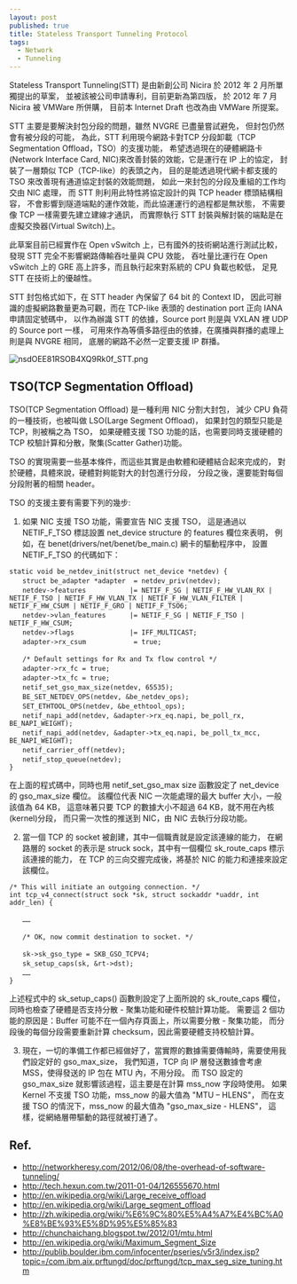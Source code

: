 ```yaml
---
layout: post
published: true
title: Stateless Transport Tunneling Protocol
tags: 
  - Network
  - Tunneling
---
```


Stateless Transport Tunneling(STT)
是由新創公司 Nicira 於 2012 年 2 月所單獨提出的草案，
並被該被公司申請專利，目前更新為第四版，
於 2012 年 7 月 Nicira 被 VMWare 所併購，
目前本 Internet Draft 也改為由 VMWare 所提案。

STT 主要是要解決封包分段的問題，雖然 NVGRE 已盡量嘗試避免，
但封包仍然會有被分段的可能，
為此，STT 利用現今網路卡對TCP 分段卸載（TCP Segmentation Offload，TSO）的支援功能， 
希望透過現在的硬體網路卡(Network Interface Card, NIC)來改善封裝的效能，它是運行在 IP 上的協定，
封裝了一層類似 TCP（TCP-like）的表頭之內，
目的是能透過現代網卡都支援的 TSO 來改善現有通道協定封裝的效能問題，
如此一來封包的分段及重組的工作均交由 NIC 處理，
而 STT 則利用此特性將協定設計的與 TCP header 標頭結構相容，
不會影響到隧道端點的運作效能，而此協運運行的過程都是無狀態，
不需要像 TCP 一樣需要先建立建線才通訊，
而實際執行 STT 封裝與解封裝的端點是在虛擬交換器(Virtual Switch)上。

此草案目前已經實作在 Open vSwitch 上，已有國外的技術網站進行測試比較，
發現 STT 完全不影響網路傳輸吞吐量與 CPU 效能，
吞吐量比運行在 Open vSwitch 上的 GRE 高上許多，而且執行起來對系統的 CPU 負載也較低，
足見 STT 在技術上的優越性。

STT 封包格式如下，在 STT header 內保留了 64 bit 的 Context ID，
因此可辦識的虛擬網路數量更為可觀，而在 TCP-like 表頭的 destination port 正向 IANA 申請固定號碼中，
以作為辦識 STT 的依據，Source port 則是與 VXLAN 裡 UDP 的 Source port 一樣，
可用來作為等價多路徑由的依據，在廣播與群播的處理上則是與 NVGRE 相同，
底層的網路不必然一定要支援 IP 群播。

![nsdOEE81RSOB4XQ9Rk0f_STT.png]({{site.baseurl}}/assets/images/blog/nsdOEE81RSOB4XQ9Rk0f_STT.png)

## TSO(TCP Segmentation Offload)
TSO(TCP Segmentation Offload) 是一種利用 NIC 分割大封包，
減少 CPU 負荷的一種技術，也被叫做 LSO(Large Segment Offload)，
如果封包的類型只能是 TCP，則被稱之為 TSO，
如果硬體支援 TSO 功能的話，也需要同時支援硬體的 TCP 校驗計算和分散，聚集(Scatter Gather)功能。

TSO 的實現需要一些基本條件，而這些其實是由軟體和硬體結合起來完成的，
對於硬體，具體來說，硬體對夠能對大的封包進行分段，
分段之後，還要能對每個分段附著的相關 header。

TSO 的支援主要有需要下列的幾步:

1. 如果 NIC 支援 TSO 功能，需要宣告 NIC 支援 TSO， 這是通過以 NETIF_F_TSO 標誌設置 net_device structure 的 features 欄位來表明， 例如，在 benet(drivers/net/benet/be_main.c) 網卡的驅動程序中， 設置 NETIF_F_TSO 的代碼如下：

```
static void be_netdev_init(struct net_device *netdev) {
　　struct be_adapter *adapter  = netdev_priv(netdev);
　　netdev->features           |= NETIF_F_SG | NETIF_F_HW_VLAN_RX | NETIF_F_TSO | NETIF_F_HW_VLAN_TX | NETIF_F_HW_VLAN_FILTER | NETIF_F_HW_CSUM | NETIF_F_GRO | NETIF_F_TSO6;
　　netdev->vlan_features      |= NETIF_F_SG | NETIF_F_TSO | NETIF_F_HW_CSUM;
　　netdev->flags              |= IFF_MULTICAST;
　　adapter->rx_csum            = true;

　　/* Default settings for Rx and Tx flow control */
　　adapter->rx_fc = true;
　　adapter->tx_fc = true;
　　netif_set_gso_max_size(netdev, 65535);
　　BE_SET_NETDEV_OPS(netdev, &be_netdev_ops);
　　SET_ETHTOOL_OPS(netdev, &be_ethtool_ops);
　　netif_napi_add(netdev, &adapter->rx_eq.napi, be_poll_rx, BE_NAPI_WEIGHT);
　　netif_napi_add(netdev, &adapter->tx_eq.napi, be_poll_tx_mcc, BE_NAPI_WEIGHT);
　　netif_carrier_off(netdev);
　　netif_stop_queue(netdev);
}
```

在上面的程式碼中，同時也用 netif_set_gso_max size 函數設定了 net_device 的 gso_max_size 欄位。
該欄位代表 NIC 一次能處理的最大 buffer 大小，一般該值為 64 KB，
這意味著只要 TCP 的數據大小不超過 64 KB，就不用在內核(kernel)分段，
而只需一次性的推送到 NIC，由 NIC 去執行分段功能。

2. 當一個 TCP 的 socket 被創建，其中一個職責就是設定該連線的能力， 在網路層的 socket 的表示是 struck sock，其中有一個欄位 sk_route_caps 標示該連接的能力， 在 TCP 的三向交握完成後，將基於 NIC 的能力和連接來設定該欄位。
```
/* This will initiate an outgoing connection. */
int tcp_v4_connect(struct sock *sk, struct sockaddr *uaddr, int addr_len) {

　　……

　　/* OK, now commit destination to socket. */

　　sk->sk_gso_type = SKB_GSO_TCPV4;
　　sk_setup_caps(sk, &rt->dst);
　　……
}
```

上述程式中的 sk_setup_caps() 函數則設定了上面所說的 sk_route_caps 欄位，
同時也檢查了硬體是否支持分散 - 聚集功能和硬件校驗計算功能。
需要這 2 個功能的原因是：Buffer 可能不在一個內存頁面上，所以需要分散 - 聚集功能，
而分段後的每個分段需要重新計算 checksum，因此需要硬體支持校驗計算。

3. 現在，一切的準備工作都已經做好了，當實際的數據需要傳輸時，需要使用我們設定好的 gso_max_size， 我們知道，TCP 向 IP 層發送數據會考慮 MSS，使得發送的 IP 包在 MTU 內，不用分段。 而 TSO 設定的 gso_max_size 就影響該過程，這主要是在計算 mss_now 字段時使用。 如果 Kernel 不支援 TSO 功能，mss_now 的最大值為 "MTU – HLENS"， 而在支援 TSO 的情況下，mss_now 的最大值為 "gso_max_size - HLENS"， 這樣，從網絡層帶驅動的路徑就被打通了。

## Ref.
- http://networkheresy.com/2012/06/08/the-overhead-of-software-tunneling/
- http://tech.hexun.com.tw/2011-01-04/126555670.html
- http://en.wikipedia.org/wiki/Large_receive_offload
- http://en.wikipedia.org/wiki/Large_segment_offload
- http://zh.wikipedia.org/wiki/%E6%9C%80%E5%A4%A7%E4%BC%A0%E8%BE%93%E5%8D%95%E5%85%83
- http://chunchaichang.blogspot.tw/2012/01/mtu.html
- http://en.wikipedia.org/wiki/Maximum_Segment_Size
- http://publib.boulder.ibm.com/infocenter/pseries/v5r3/index.jsp?topic=/com.ibm.aix.prftungd/doc/prftungd/tcp_max_seg_size_tuning.htm
